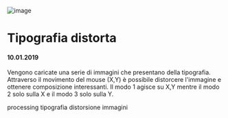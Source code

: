 ![image](https://github.com/KeremTurkyilmaz/TypeMistmatchSketch/blob/master/Anti%20Selfie/image/AntiSelfie.png)

# Tipografia distorta
#### 10.01.2019

Vengono caricate una serie di immagini che presentano della tipografia. Attraverso il movimento del mouse (X,Y) è possibile distorcere l'immagine e ottenere composizione interessanti. Il modo 1 agisce su X,Y mentre il modo 2 solo sulla X e il modo 3 solo sulla Y.

processing tipografia distorsione immagini
